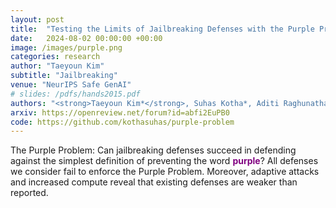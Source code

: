 ```yaml
---
layout: post
title:  "Testing the Limits of Jailbreaking Defenses with the Purple Problem"
date:   2024-08-02 00:00:00 +00:00
image: /images/purple.png
categories: research
author: "Taeyoun Kim"
subtitle: "Jailbreaking"
venue: "NeurIPS Safe GenAI"
# slides: /pdfs/hands2015.pdf
authors: "<strong>Taeyoun Kim*</strong>, Suhas Kotha*, Aditi Raghunathan"
arxiv: https://openreview.net/forum?id=abfi2EuPB0
code: https://github.com/kothasuhas/purple-problem
---
```

The Purple Problem: Can jailbreaking defenses succeed in defending against the simplest definition of preventing the word <span style="color:purple; font-weight:bold;">purple</span>? All defenses we consider fail to enforce the Purple Problem. Moreover, adaptive attacks and increased compute reveal that existing defenses are weaker than reported. 